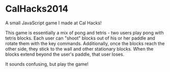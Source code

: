 CalHacks2014
============

A small JavaScript game I made at Cal Hacks!

This game is essentially a mix of pong and tetris - two users play pong with tetris blocks. Each user can "shoot" blocks out of his or her paddle and rotate them with the key commands. Additionally, once the blocks reach the other side, they stick to the wall and other stationary blocks. When the blocks extend beyond the user's paddle, that user loses.

It sounds confusing, but play the game!
